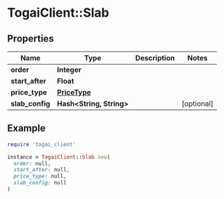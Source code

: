 # TogaiClient::Slab

## Properties

| Name | Type | Description | Notes |
| ---- | ---- | ----------- | ----- |
| **order** | **Integer** |  |  |
| **start_after** | **Float** |  |  |
| **price_type** | [**PriceType**](PriceType.md) |  |  |
| **slab_config** | **Hash&lt;String, String&gt;** |  | [optional] |

## Example

```ruby
require 'togai_client'

instance = TogaiClient::Slab.new(
  order: null,
  start_after: null,
  price_type: null,
  slab_config: null
)
```


